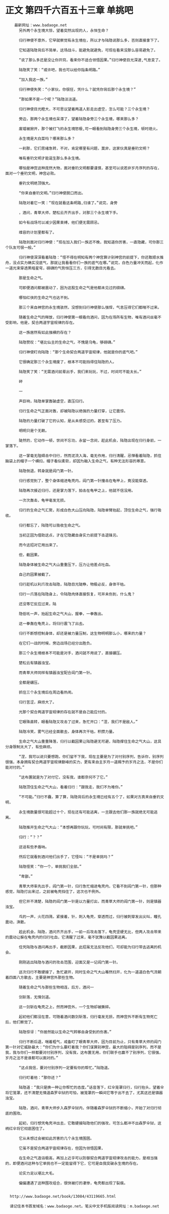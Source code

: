 # 正文 第四千六百五十三章 单挑吧
        最新网址：www.badaoge.net
          另外两个永生境大惊，望着突然出现的人，永恒生命？
      
          归行神使不意外，它早就察觉有永生境在，所以才与陆隐说那么多，否则直接拿下了。
      
          它知道陆隐背后不简单，这场战斗，能避免就避免，可现在看来没那么容易避免了。
      
          “说了那么多还是没让你开窍，看来你不适合领悟因果。”归行神使目光深邃,气息变了。
      
          陆隐笑了笑：“或许吧，我也可以给你指条明路。”
      
          “加入我这一族。”
      
          归行神使失笑：“小家伙，你很狂，凭什么？就凭你背后那个永生境？”
      
          “那如果不是一个呢？”陆隐淡淡道。
      
          归行神使目光瞪大，不可思议望着两道人影走出虚空，怎么可能？三个永生境？
      
          旁边，那两个永生境也呆滞了，望着陆隐身旁三个永生境，哪来那么多？
      
          废墟被掀开，那个被打飞的永生境怒极,可一眼看到陆隐身旁三个永生境，顿时熄火。
      
          永生境是大白菜吗？哪来那么多？
      
          一刹那，它们思绪急转，不对，肯定哪里有问题，莫非，这家伙真是垂钓文明？
      
          唯有垂钓文明才能诞生那么多永生境。
      
          哪怕是神宫这种庞然大物，面对垂钓文明都要谨慎，甚至可以说若非岁月序列的存在，面对一个垂钓文明，神宫必败。
      
          垂钓文明绝顶强大。
      
          “你来自垂钓文明。”归行神使脱口而出。
      
          陆隐对着它一笑：“现在就看这条明路,归谁了。”说完，身旁
      
          ，酒问，青草大师，楚松云齐齐出手，对那三个永生境下手。
      
          如今有战场可以减少因果束缚，他们便无需顾忌。
      
          维容的计划里都有了。
      
          陆隐则面对归行神使：“现在加入我们一族还不晚，我知道你厉害，一直隐藏，可你那三个队友可很一般。”
      
          归行神使深深看着陆隐：“怪不得在明知有两个神宫算计别神宫的前提下，你还敢顺水推舟，没点实力确实没底气，那就让我看看你们一族的底气在哪。”说完，白色力量冲天而起，化作一道光束穿透黑暗星穹，磅礴的气势恒压三方，引得无数目光看去。
      
          那是生命之气。
      
          可即便酒问都被震动了，因为这股生命之气是他都未见过的磅礴。
      
          哪怕红侠的生命之气也达不到。
      
          那三个来自神宫的永生境骇然，没想到归行神使那么强悍，气息压得它们都喘不过来。
      
          随着生命之气的释放，归行神使第一眼看向酒问，因为在场所有生物，唯有酒问丝毫不受影响，他是，契合两道宇宙规律的存在。
      
          这一族居然有如此强横的存在？
      
          陆隐赞叹：“堪比仙主的生命之气，不愧是乌龟，够磅礴。”
      
          归行神使盯向陆隐：“那个生命契合两道宇宙规律，他就是你的底气吧。”
      
          它很确定那三个永生境废了，根本不可能挡得住陆隐的人。
      
          陆隐笑了笑：“无需酒问前辈出手，我们来玩玩，不过，时间可不能太长。”
      
          砰
      
          一
      
          声巨响，陆隐单掌轰破虚空，直压归行。
      
          归行生命之气正面对轰，却被陆隐以绝强的力量打穿，让它震惊。
      
          陆隐的力量打破了它的认知，是从未感受过的，甚至有了压力。
      
          明明只是个无赖。
      
          陡然的，它动作一顿，世间不忘功，永留一念间，趁此机会，陆隐出现在归行身前，一掌落下。
      
          这一掌毫无阻碍击中归行，然而泥流入海，毫无作用，归行清醒，忌惮看着陆隐，抓住脑袋上的帽子一个横扫，帽子看似柔软，却因为融入生命之气，有种无法形容的寒意。
      
          陆隐倒退，转身就是阎门第一针。
      
          归行感觉到了，整个身体缩进龟壳内，阎门第一针撞击在龟甲上，竟没能穿透。
      
          陆隐再次接近归行，还是掌力落下，拍击在龟甲之上，他就不信没用。
      
          一次次轰击，龟甲毫发无损。
      
          归行的生命之气汇聚，形成白色大山压向陆隐，陆隐单臂抬起，顶住生命之气，强行吸收。
      
          归行都忘了，陆隐可以吸收生命之气。
      
          当初正因为借助这点，才在它隐藏自身实力前提下击退锋刃。
      
          而今这招对它用出来了。
      
          但，截因果。
      
          陆隐身体被生命之气大山重重压下，压力让他差点吐血。
      
          自己的因果被截了。
      
          归行趁机以利爪攻击陆隐，陆隐目光陡睁，物极必反，身体干枯。
      
          归行一爪落在陆隐身上，令陆隐肉体直接恢复，可并未伤到，什么鬼？
      
          还没等它反应过来，陆
      
          隐低吼一声，抬起生命之气大山，握拳，一拳轰出。
      
          这一拳轰在龟壳上，将归行震飞了出去。
      
          归行不断想控制身体，却还是被力量压制，这生物明明那么小，哪来的力量？
      
          在它们一战的时候，旁边战场已经分出胜负。
      
          那三个永生境根本不可能是对手，酒问就不用说了，直接碾压。
      
          楚松云有镇器浊宝。
      
          而青草大师同样有镇器浊宝配合阎门第一针。
      
          全都是碾压。
      
          抓住三个永生境后在周边看热闹。
      
          归行苦涩，麻烦大了。
      
          光那个契合两道宇宙规律的存在就不是自己能应付的。
      
          它眼珠直转，眼看陆隐又攻击了过来，急忙开口：“涅，我们不是敌人。”
      
          陆隐冷笑，雾气已经全面散去，身体再次干枯，积攒力量。
      
          生命之气大山重重降落，归行以截因果让陆隐避无可避，陆隐撑住生命之气大山，这具分身限制太大了，有些麻烦。
      
          “涅，我可以说只要想跑，你们留不下我，现在主要是为了对付别序列，告诉你，别序列很强，本身拥有契合两道宇宙规律巅峰的实力，更有来自主岁月一道赐予的岁月之法，不是你们能对付的。”
      
          “这布置就是为了对付它，没有我，谁都奈何不了它。”
      
          陆隐顶住生命之气大山，看着归行：“跟我走，我们不为难你。”
      
          “不可能。”归行不蠢，算了算，陆隐背后的永生境已经有五个了，如果对方真来自垂钓文明，
      
          永生境数量很可能超过十个，现在还有可能逃离，一旦跟去他们那一族就绝无可能逃离。
      
          陆隐推开生命之气大山：“本想再跟你玩玩，可时间有限，那就单挑吧。”
      
          归行：“？？”
      
          这话有些矛盾呐。
      
          然后它就看到酒问他们出手了，它怪叫：“不是单挑吗？”
      
          陆隐怪笑：“你一个，单挑我们全部。”
      
          “卑鄙。”
      
          青草大师率先出手，阎门第一针，归行急忙缩进龟壳内，它看不到阎门第一针，但那种感觉，陆隐打出来过，之前被龟壳挡住了，这次也不例外。
      
          但它并不清楚，陆隐的阎门第一针是以力量打出，而青草大师的阎门第一针，则是镇器浊宝。
      
          乓的一声，火花四溅，紧接着，针，刺入龟壳，穿透而过，归行被刺穿发出尖叫，瞳孔震动，涣散。
      
          趁此机会，陆隐，酒问齐齐出手，一前一后攻击落下，龟壳坚硬无比，但两人攻击带来的震动让躲在龟壳内的归行吐血，它清醒了过来，毫不犹豫以截因果逃离。
      
          任凭陆隐与酒问再出手，截断因果，此招虽无法反攻他们，可却能为归行带去逃离的机会。
      
          刚刚逃出陆隐与酒问的攻击范围，迎面又是一记阎门第一针。
      
          这次归行不敢硬接了，急忙避开，同时生命之气大山蓦然扫开，化为一道道白色气流朝着四面八方散去，主要是神宫外那些生物。
      
          随着生命之气与那些生物相连，后方，酒问一
      
          剑斩落，无情剑道。
      
          这一剑斩在龟壳之上，然而神宫外，一个生物却被撕碎。
      
          起初他们都没在意，可随着酒问数剑斩落，归行毫发无损，而神宫外不断有生物死亡后，他们察觉了。
      
          陆隐惊讶：“你居然能以生命之气转移自身受到的伤害。”
      
          归行不断后退，喘着粗气，戒备盯了眼青草大师，因为目前为止，只有青草大师的阎门第一针对它威胁最大：“你们为什么要盯着我？你们谋算别神宫，最大的阻碍是别序列，而不是我，我与你们一样都要对付别序列，没有我，这布置无用，你们联手也赢不了别序列，它很强，岁月之法不是谁都可以面对的。”
      
          “这点我信，要对付别序列一定要有你的帮忙。”陆隐道。
      
          归行盯着他：“那你还？”
      
          陆隐道：“我只是换一种让你帮忙的态度。”话音落下，红伞笼罩归行，归行抬头，望着伞将它笼罩，还不清楚无情道森罗伞狱的可怕，被笼罩的一瞬间它等于出不去了，尤其这还是镇器浊宝。
      
          陆隐，酒问，青草大师步入森罗伞狱内，伴随着森罗伞狱的不断缩小，开始了对归行彻底的围攻。
      
          起初，归行想凭龟壳冲出去，它敢硬接陆隐他们的强攻，可怎么都冲不出森罗伞狱，这柄红伞将它彻底困住了。
      
          它从未想过会被如此厉害的几个永生境围困。
      
          它虽不是契合两道宇宙规律存在，但因为领悟因果，
      
          在生命之气造诣极高，再加上近乎可以防御契合两道宇宙规律攻击的能力，是相当强的，即便酒问这种与它单挑也不一定能留得下它，它可是自我突破永生境的存在。
      
          论实力足以堪比大毛。
      
          偏偏遭遇了这种围攻组合，很快被打的凄惨，龟壳都出现了裂痕。
      
      
      http://www.badaoge.net/book/13084/43119665.html
      
      请记住本书首发域名：www.badaoge.net。笔尖中文手机版阅读网址：m.badaoge.net